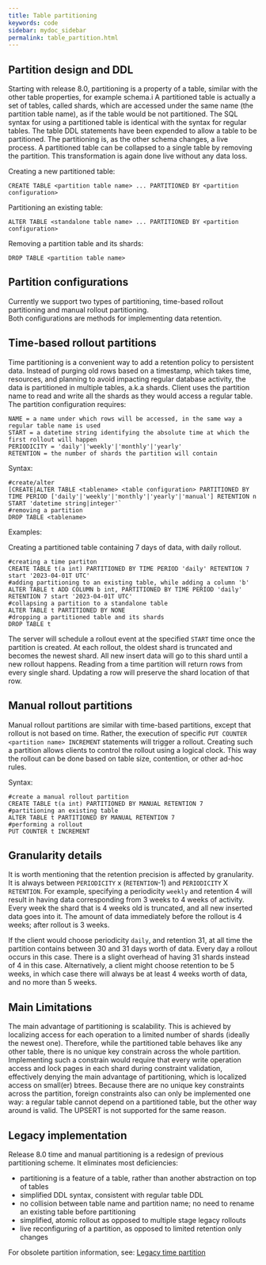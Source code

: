 ```yaml
---
title: Table partitioning
keywords: code
sidebar: mydoc_sidebar
permalink: table_partition.html
---
```



## Partition design and DDL

Starting with release 8.0, partitioning is a property of a table, similar with the other table properties, for example schema.i
A partitioned table is actually a set of tables, called shards, which are accessed under the same name (the partition table name), as if the table would be not partitioned.  The SQL syntax for using a partitioned table is identical with the syntax for regular tables.
The table DDL statements have been expended to allow a table to be partitioned.   The partitioning is, as the other schema changes, a live process.  A partitioned table can be collapsed to a single table by removing the partition.  This transformation is again done live without any data loss.


Creating a new partitioned table:

```
CREATE TABLE <partition table name> ... PARTITIONED BY <partition configuration>
```

Partitioning an existing table:

```
ALTER TABLE <standalone table name> ... PARTITIONED BY <partition configuration>
```

Removing a partition table and its shards:

```
DROP TABLE <partition table name>
```

## Partition configurations


Currently we support two types of partitioning, time-based rollout partitioning and manual rollout partitioning.  
Both configurations are methods for implementing data retention.


## Time-based rollout partitions

Time partitioning is a convenient way to add a retention policy to persistent data. Instead of purging old rows based on a timestamp, which takes time, resources, and planning to avoid impacting regular database activity, the data is partitioned in multiple tables, a.k.a shards. Client uses the partition name to read and write all the shards as they would access a regular table.
The partition configuration requires:

```
NAME = a name under which rows will be accessed, in the same way a regular table name is used
START = a datetime string identifying the absolute time at which the first rollout will happen
PERIODICITY = 'daily'|'weekly'|'monthly'|'yearly'
RETENTION = the number of shards the partition will contain
```

Syntax:

```
#create/alter
[CREATE|ALTER TABLE <tablename> <table configuration> PARTITIONED BY TIME PERIOD ['daily'|'weekly'|'monthly'|'yearly'|'manual'] RETENTION n START 'datetime string|integer'`
#removing a partition
DROP TABLE <tablename>
```

Examples:

Creating a partitioned table containing 7 days of data, with daily rollout.

```
#creating a time partiton
CREATE TABLE t(a int) PARTITIONED BY TIME PERIOD 'daily' RETENTION 7 start '2023-04-01T UTC'
#adding partitioning to an existing table, while adding a column 'b'
ALTER TABLE t ADD COLUMN b int, PARTITIONED BY TIME PERIOD 'daily' RETENTION 7 start '2023-04-01T UTC'
#collapsing a partition to a standalone table
ALTER TABLE t PARTITIONED BY NONE
#dropping a partitioned table and its shards
DROP TABLE t
```

The server will schedule a rollout event at the specified `START` time once the partition is created.  At each rollout, the oldest shard is truncated and becomes the newest shard.  All new insert data will go to this shard until a new rollout happens.
Reading from a time partition will return rows from every single shard. 
Updating a row will preserve the shard location of that row.


## Manual rollout partitions


Manual rollout partitions are similar with time-based partitions, except that rollout is not based on time.  Rather, the execution of specific `PUT COUNTER <partition name> INCREMENT` statements will trigger a rollout.
Creating such a partition allows clients to control the rollout using a logical clock.  This way the rollout can be done based on table size, contention, or other ad-hoc rules.

Syntax:

```
#create a manual rollout partition
CREATE TABLE t(a int) PARTITIONED BY MANUAL RETENTION 7
#partitioning an existing table
ALTER TABLE t PARTITIONED BY MANUAL RETENTION 7
#performing a rollout
PUT COUNTER t INCREMENT
```



## Granularity details

It is worth mentioning that the retention precision is affected by granularity. It is always between `PERIODICITY` x (`RETENTION`-1) and `PERIODICITY` X `RETENTION`. For example, specifying a periodicity `weekly` and retention 4 will result in having data corresponding from 3 weeks to 4 weeks of activity. Every week the shard that is 4 weeks old is truncated, and all new inserted data goes into it. The amount of data immediately before the rollout is 4 weeks; after rollout is 3 weeks.

If the client would choose periodicity `daily`, and retention 31, at all time the partition contains between 30 and 31 days worth of data. Every day a rollout occurs in this case. There is a slight overhead of having 31 shards instead of 4 in this case. Alternatively, a client might choose retention to be 5 weeks, in which case there will always be at least 4 weeks worth of data, and no more than 5 weeks.


## Main Limitations

The main advantage of partitioning is scalability.  This is achieved by localizing access for each operation to a limited number of shards (ideally the newest one). 
Therefore, while the partitioned table behaves like any other table, there is no
unique key constrain across the whole partition.
Implementing such a constrain would require that every write operation access and lock pages in each shard during constraint validation, effectively denying the main advantage of partitioning, which is localized access on small(er) btrees.
Because there are no unique key constraints across the partition, foreign constraints also can only be implemented one way: a regular table cannot depend on a partitioned table, but the other way around is valid. The UPSERT is not supported for the same reason.


## Legacy implementation

Release 8.0 time and manual partitioning is a redesign of previous partitioning scheme.  It eliminates most deficiencies:
- partitioning is a feature of a table, rather than another abstraction on top of tables
- simplified DDL syntax, consistent with regular table DDL
- no collision between table name and partition name; no need to rename an existing table before partitioning
- simplified, atomic rollout as opposed to multiple stage legacy rollouts
- live reconfiguring of a partition, as opposed to limited retention only changes

For obsolete partition information, see:
[Legacy time partition](timepart.html)

